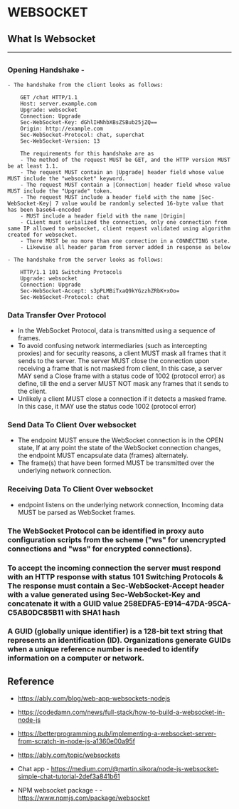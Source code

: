 # WEBSOCKET

## What Is Websocket
** **
## 


### Opening Handshake -
    - The handshake from the client looks as follows:

        GET /chat HTTP/1.1
        Host: server.example.com
        Upgrade: websocket
        Connection: Upgrade
        Sec-WebSocket-Key: dGhlIHNhbXBsZSBub25jZQ==
        Origin: http://example.com
        Sec-WebSocket-Protocol: chat, superchat
        Sec-WebSocket-Version: 13
    
        The requirements for this handshake are as
        - The method of the request MUST be GET, and the HTTP version MUST be at least 1.1.
        - The request MUST contain an |Upgrade| header field whose value MUST include the "websocket" keyword.
        - The request MUST contain a |Connection| header field whose value MUST include the "Upgrade" token.
        - The request MUST include a header field with the name |Sec-WebSocket-Key| 7 value would be randomly selected 16-byte value that has been base64-encoded
        - MUST include a header field with the name |Origin|
        - CLient must serialized the connection, only one connection from same IP allowed to websocket, client request validated using algorithm created for websocket.
        - There MUST be no more than one connection in a CONNECTING state.
        - Likewise all header param from server added in response as below

    - The handshake from the server looks as follows:

        HTTP/1.1 101 Switching Protocols
        Upgrade: websocket
        Connection: Upgrade
        Sec-WebSocket-Accept: s3pPLMBiTxaQ9kYGzzhZRbK+xOo=
        Sec-WebSocket-Protocol: chat


### Data Transfer Over Protocol
   - In the WebSocket Protocol, data is transmitted using a sequence of frames.  
   - To avoid confusing network intermediaries (such as intercepting proxies) and for security reasons, a client MUST mask all frames that it
   sends to the server. The server MUST close the connection upon receiving a frame that is not masked from client, In this case, a server MAY send a Close
   frame with a status code of 1002 (protocol error) as define, till the end a server MUST NOT mask any frames that it sends to
   the client.  
   - Unlikely a client MUST close a connection if it detects a masked frame. In this case, it MAY use the status code 1002 (protocol
   error) 

### Send Data To Client Over websocket
   - The endpoint MUST ensure the WebSocket connection is in the OPEN state, If at any point the state of the WebSocket connection changes, the endpoint MUST encapsulate data (frames) alternately.
   - The frame(s) that have been formed MUST be transmitted over the underlying network connection.

### Receiving Data To Client Over websocket
   - endpoint listens on the underlying network connection, Incoming data MUST be parsed as WebSocket frames.

### The WebSocket Protocol can be identified in proxy auto configuration scripts from the scheme ("ws" for unencrypted connections and "wss" for encrypted connections).

### To accept the incoming connection the server must respond with an HTTP response with status 101 Switching Protocols & The response must contain a Sec-WebSocket-Accept header with a value generated using Sec-WebSocket-Key and concatenate it with a GUID value 258EDFA5-E914–47DA-95CA-C5AB0DC85B11 with SHA1 hash

### A GUID (globally unique identifier) is a 128-bit text string that represents an identification (ID). Organizations generate GUIDs when a unique reference number is needed to identify information on a computer or network. 


## Reference
- https://ably.com/blog/web-app-websockets-nodejs

- https://codedamn.com/news/full-stack/how-to-build-a-websocket-in-node-js

- https://betterprogramming.pub/implementing-a-websocket-server-from-scratch-in-node-js-a1360e00a95f

- https://ably.com/topic/websockets
  
- Chat app - https://medium.com/@martin.sikora/node-js-websocket-simple-chat-tutorial-2def3a841b61


- NPM websocket package - 
      - https://www.npmjs.com/package/websocket